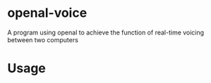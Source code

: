 # openal-voice

A program using openal to achieve the function of real-time voicing between two computers

# Usage

